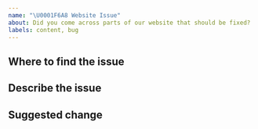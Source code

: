 ```yaml
---
name: "\U0001F6A8 Website Issue"
about: Did you come across parts of our website that should be fixed?
labels: content, bug
---
```


<!--
Thanks for reporting an issue on the website 🙌 ❤️

Before opening a new issue, please make sure that we do not have any duplicates already open. You can ensure this by searching the issue list for this repository. If there is a duplicate, please close your issue and add a comment to the existing issue instead.
-->

## Where to find the issue

<!-- Be as specific as possible by naming the URL path, page, and ideally paragraph. -->

## Describe the issue

<!-- Please let us know what exactly is the issue with that part of the website -->

## Suggested change

<!-- If you have ideas on how to fix this issue, please note them here, or consider creating a Pull Request -->
